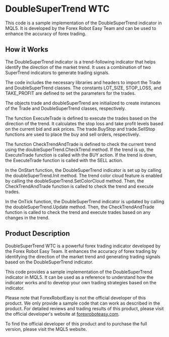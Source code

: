 # DoubleSuperTrend WTC

This code is a sample implementation of the DoubleSuperTrend indicator in MQL5. It is developed by the Forex Robot Easy Team and can be used to enhance the accuracy of forex trading.

## How it Works

The DoubleSuperTrend indicator is a trend-following indicator that helps identify the direction of the market trend. It uses a combination of two SuperTrend indicators to generate trading signals.

The code includes the necessary libraries and headers to import the Trade and DoubleSuperTrend classes. The constants LOT_SIZE, STOP_LOSS, and TAKE_PROFIT are defined to set the parameters for the trades.

The objects trade and doubleSuperTrend are initialized to create instances of the Trade and DoubleSuperTrend classes, respectively.

The function ExecuteTrade is defined to execute the trades based on the direction of the trend. It calculates the stop loss and take profit levels based on the current bid and ask prices. The trade.BuyStop and trade.SellStop functions are used to place the buy and sell orders, respectively.

The function CheckTrendAndTrade is defined to check the current trend using the doubleSuperTrend.CheckTrend method. If the trend is up, the ExecuteTrade function is called with the BUY action. If the trend is down, the ExecuteTrade function is called with the SELL action.

In the OnStart function, the DoubleSuperTrend indicator is set up by calling the doubleSuperTrend.Init method. The trend color cloud feature is enabled by calling the doubleSuperTrend.SetColorCloud method. Then, the CheckTrendAndTrade function is called to check the trend and execute trades.

In the OnTick function, the DoubleSuperTrend indicator is updated by calling the doubleSuperTrend.Update method. Then, the CheckTrendAndTrade function is called to check the trend and execute trades based on any changes in the trend.

## Product Description

DoubleSuperTrend WTC is a powerful forex trading indicator developed by the Forex Robot Easy Team. It enhances the accuracy of forex trading by identifying the direction of the market trend and generating trading signals based on the DoubleSuperTrend indicator.

This code provides a sample implementation of the DoubleSuperTrend indicator in MQL5. It can be used as a reference to understand how the indicator works and to develop your own trading strategies based on the indicator.

Please note that ForexRobotEasy is not the official developer of this product. We only provide a sample code that can work as described in the product. For detailed reviews and trading results of this product, please visit the official developer's website at [forexroboteasy.com](https://forexroboteasy.com/forex-robot-review/doublesupertrend-wtc-review-enhance-forex-trading-accuracy/).

To find the official developer of this product and to purchase the full version, please visit the MQL5 website.
